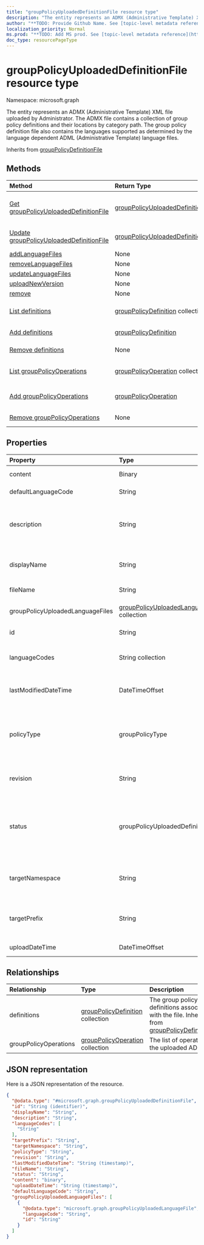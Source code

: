 ```yaml
---
title: "groupPolicyUploadedDefinitionFile resource type"
description: "The entity represents an ADMX (Administrative Template) XML file uploaded by Administrator. The ADMX file contains a collection of group policy definitions and their locations by category path. The group policy definition file also contains the languages supported as determined by the language dependent ADML (Administrative Template) language files."
author: "**TODO: Provide Github Name. See [topic-level metadata reference](https://msgo.azurewebsites.net/add/document/guidelines/metadata.html#topic-level-metadata)**"
localization_priority: Normal
ms.prod: "**TODO: Add MS prod. See [topic-level metadata reference](https://msgo.azurewebsites.net/add/document/guidelines/metadata.html#topic-level-metadata)**"
doc_type: resourcePageType
---
```


# groupPolicyUploadedDefinitionFile resource type


Namespace: microsoft.graph

The entity represents an ADMX (Administrative Template) XML file uploaded by Administrator. The ADMX file contains a collection of group policy definitions and their locations by category path. The group policy definition file also contains the languages supported as determined by the language dependent ADML (Administrative Template) language files.


Inherits from [groupPolicyDefinitionFile](../resources/grouppolicydefinitionfile.md)

## Methods
|Method|Return Type|Description|
|:---|:---|:---|
|[Get groupPolicyUploadedDefinitionFile](../api/grouppolicyuploadeddefinitionfile-get.md)|[groupPolicyUploadedDefinitionFile](../resources/grouppolicyuploadeddefinitionfile.md)|Read the properties and relationships of a [groupPolicyUploadedDefinitionFile](../resources/grouppolicyuploadeddefinitionfile.md) object.|
|[Update groupPolicyUploadedDefinitionFile](../api/grouppolicyuploadeddefinitionfile-update.md)|[groupPolicyUploadedDefinitionFile](../resources/grouppolicyuploadeddefinitionfile.md)|Update the properties of a [groupPolicyUploadedDefinitionFile](../resources/grouppolicyuploadeddefinitionfile.md) object.|
|[addLanguageFiles](../api/grouppolicyuploadeddefinitionfile-addlanguagefiles.md)|None|**TODO: Add Description**|
|[removeLanguageFiles](../api/grouppolicyuploadeddefinitionfile-removelanguagefiles.md)|None|**TODO: Add Description**|
|[updateLanguageFiles](../api/grouppolicyuploadeddefinitionfile-updatelanguagefiles.md)|None|**TODO: Add Description**|
|[uploadNewVersion](../api/grouppolicyuploadeddefinitionfile-uploadnewversion.md)|None|**TODO: Add Description**|
|[remove](../api/grouppolicyuploadeddefinitionfile-remove.md)|None|**TODO: Add Description**|
|[List definitions](../api/grouppolicyuploadeddefinitionfile-list-definitions.md)|[groupPolicyDefinition](../resources/grouppolicydefinition.md) collection|Get the groupPolicyDefinitions from the definitions navigation property.|
|[Add definitions](../api/grouppolicyuploadeddefinitionfile-post-definitions.md)|[groupPolicyDefinition](../resources/grouppolicydefinition.md)|Add definitions by posting to the definitions collection.|
|[Remove definitions](../api/grouppolicyuploadeddefinitionfile-delete-definitions.md)|None|Remove a [groupPolicyDefinition](../resources/grouppolicydefinition.md) object.|
|[List groupPolicyOperations](../api/grouppolicyuploadeddefinitionfile-list-grouppolicyoperations.md)|[groupPolicyOperation](../resources/grouppolicyoperation.md) collection|Get the groupPolicyOperations from the groupPolicyOperations navigation property.|
|[Add groupPolicyOperations](../api/grouppolicyuploadeddefinitionfile-post-grouppolicyoperations.md)|[groupPolicyOperation](../resources/grouppolicyoperation.md)|Add groupPolicyOperations by posting to the groupPolicyOperations collection.|
|[Remove groupPolicyOperations](../api/grouppolicyuploadeddefinitionfile-delete-grouppolicyoperations.md)|None|Remove a [groupPolicyOperation](../resources/grouppolicyoperation.md) object.|

## Properties
|Property|Type|Description|
|:---|:---|:---|
|content|Binary|The contents of the uploaded ADMX file.|
|defaultLanguageCode|String|The default language of the uploaded ADMX file.|
|description|String|The localized description of the policy settings in the ADMX file. The default value is empty. Inherited from [groupPolicyDefinitionFile](../resources/grouppolicydefinitionfile.md)|
|displayName|String|The localized friendly name of the ADMX file. Inherited from [groupPolicyDefinitionFile](../resources/grouppolicydefinitionfile.md)|
|fileName|String|The file name of the uploaded ADML file.|
|groupPolicyUploadedLanguageFiles|[groupPolicyUploadedLanguageFile](../resources/grouppolicyuploadedlanguagefile.md) collection|The list of ADML files associated with the uploaded ADMX file.|
|id|String|**TODO: Add Description** Inherited from [entity](../resources/entity.md)|
|languageCodes|String collection|The supported language codes for the ADMX file. Inherited from [groupPolicyDefinitionFile](../resources/grouppolicydefinitionfile.md)|
|lastModifiedDateTime|DateTimeOffset|The date and time the entity was last modified. Inherited from [groupPolicyDefinitionFile](../resources/grouppolicydefinitionfile.md)|
|policyType|groupPolicyType|Specifies the type of group policy. Inherited from [groupPolicyDefinitionFile](../resources/grouppolicydefinitionfile.md). Possible values are: `admxBacked`, `admxIngested`.|
|revision|String|The revision version associated with the file. Inherited from [groupPolicyDefinitionFile](../resources/grouppolicydefinitionfile.md)|
|status|groupPolicyUploadedDefinitionFileStatus|The upload status of the uploaded ADMX file. Possible values are: `none`, `uploadInProgress`, `available`, `assigned`, `removalInProgress`, `uploadFailed`, `removalFailed`.|
|targetNamespace|String|Specifies the URI used to identify the namespace within the ADMX file. Inherited from [groupPolicyDefinitionFile](../resources/grouppolicydefinitionfile.md)|
|targetPrefix|String|Specifies the logical name that refers to the namespace within the ADMX file. Inherited from [groupPolicyDefinitionFile](../resources/grouppolicydefinitionfile.md)|
|uploadDateTime|DateTimeOffset|The uploaded time of the uploaded ADMX file.|

## Relationships
|Relationship|Type|Description|
|:---|:---|:---|
|definitions|[groupPolicyDefinition](../resources/grouppolicydefinition.md) collection|The group policy definitions associated with the file. Inherited from [groupPolicyDefinitionFile](../resources/grouppolicydefinitionfile.md)|
|groupPolicyOperations|[groupPolicyOperation](../resources/grouppolicyoperation.md) collection|The list of operations on the uploaded ADMX file.|

## JSON representation
Here is a JSON representation of the resource.
<!-- {
  "blockType": "resource",
  "keyProperty": "id",
  "@odata.type": "microsoft.graph.groupPolicyUploadedDefinitionFile",
  "baseType": "microsoft.graph.groupPolicyDefinitionFile",
  "openType": false
}
-->
``` json
{
  "@odata.type": "#microsoft.graph.groupPolicyUploadedDefinitionFile",
  "id": "String (identifier)",
  "displayName": "String",
  "description": "String",
  "languageCodes": [
    "String"
  ],
  "targetPrefix": "String",
  "targetNamespace": "String",
  "policyType": "String",
  "revision": "String",
  "lastModifiedDateTime": "String (timestamp)",
  "fileName": "String",
  "status": "String",
  "content": "binary",
  "uploadDateTime": "String (timestamp)",
  "defaultLanguageCode": "String",
  "groupPolicyUploadedLanguageFiles": [
    {
      "@odata.type": "microsoft.graph.groupPolicyUploadedLanguageFile",
      "languageCode": "String",
      "id": "String"
    }
  ]
}
```

